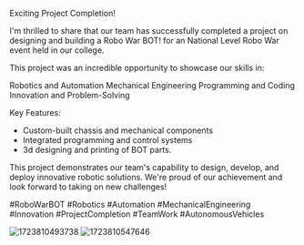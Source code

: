 Exciting Project Completion!

I'm thrilled to share that our team has successfully completed a project on designing and building a Robo War BOT! for an National Level Robo War event held in our college. 

This project was an incredible opportunity to showcase our skills in:

Robotics and Automation
Mechanical Engineering
Programming and Coding
Innovation and Problem-Solving

Key Features:

- Custom-built chassis and mechanical components
- Integrated programming and control systems
- 3d designing and printing of BOT parts.

This project demonstrates our team's capability to design, develop, and deploy innovative robotic solutions. We're proud of our achievement and look forward to taking on new challenges!

#RoboWarBOT #Robotics #Automation #MechanicalEngineering #Innovation #ProjectCompletion #TeamWork #AutonomousVehicles

![1723810493738](https://github.com/user-attachments/assets/36aa18a9-2e69-4e73-a76c-9f473903d5f1)
![1723810547646](https://github.com/user-attachments/assets/563752e3-7920-4be5-9d3e-4c34c06db885)
